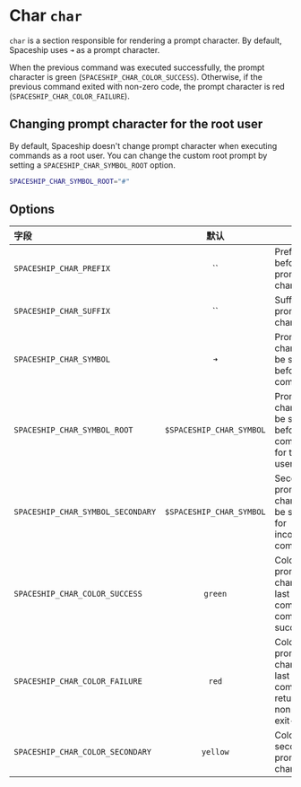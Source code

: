 # Char `char`

`char` is a section responsible for rendering a prompt character. By default, Spaceship uses `➜` as a prompt character.

When the previous command was executed successfully, the prompt character is green (`SPACESHIP_CHAR_COLOR_SUCCESS`). Otherwise, if the previous command exited with non-zero code, the prompt character is red (`SPACESHIP_CHAR_COLOR_FAILURE`).

## Changing prompt character for the root user

By default, Spaceship doesn't change prompt character when executing commands as a root user. You can change the custom root prompt by setting a `SPACESHIP_CHAR_SYMBOL_ROOT` option.

```zsh title=".zshrc"
SPACESHIP_CHAR_SYMBOL_ROOT="#"
```

## Options

| 字段                                |            默认            | 含义                                                                   |
|:--------------------------------- |:------------------------:| -------------------------------------------------------------------- |
| `SPACESHIP_CHAR_PREFIX`           |            ``            | Prefix before prompt character                                       |
| `SPACESHIP_CHAR_SUFFIX`           |            ``            | Suffix after prompt character                                        |
| `SPACESHIP_CHAR_SYMBOL`           |           `➜`            | Prompt character to be shown before any command                      |
| `SPACESHIP_CHAR_SYMBOL_ROOT`      | `$SPACESHIP_CHAR_SYMBOL` | Prompt character to be shown before any command for the root user    |
| `SPACESHIP_CHAR_SYMBOL_SECONDARY` | `$SPACESHIP_CHAR_SYMBOL` | Secondary prompt character to be shown for incomplete commands       |
| `SPACESHIP_CHAR_COLOR_SUCCESS`    |         `green`          | Color of prompt character if last command completes successfully     |
| `SPACESHIP_CHAR_COLOR_FAILURE`    |          `red`           | Color of prompt character if last command returns non-zero exit-code |
| `SPACESHIP_CHAR_COLOR_SECONDARY`  |         `yellow`         | Color of secondary prompt character                                  |
